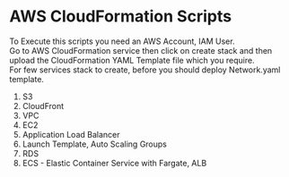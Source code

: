 # AWS CloudFormation Scripts
To Execute this scripts you need an AWS Account, IAM User.  
Go to AWS CloudFormation service then click on create stack and then upload the CloudFormation YAML Template file which you require.  
For few services stack to create, before you should deploy Network.yaml template.  
1. S3
2. CloudFront
3. VPC
4. EC2
5. Application Load Balancer
6. Launch Template, Auto Scaling Groups
7. RDS
8. ECS - Elastic Container Service with Fargate, ALB

